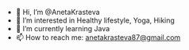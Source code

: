 - 👋 Hi, I’m @AnetaKrasteva
- 👀 I’m interested in Healthy lifestyle, Yoga, Hiking
- 🌱 I’m currently learning Java
- 📫 How to reach me: anetakrasteva87@gmail.com

<!---
AnetaKrasteva/AnetaKrasteva is a ✨ special ✨ repository because its `README.md` (this file) appears on your GitHub profile.
You can click the Preview link to take a look at your changes.
--->
